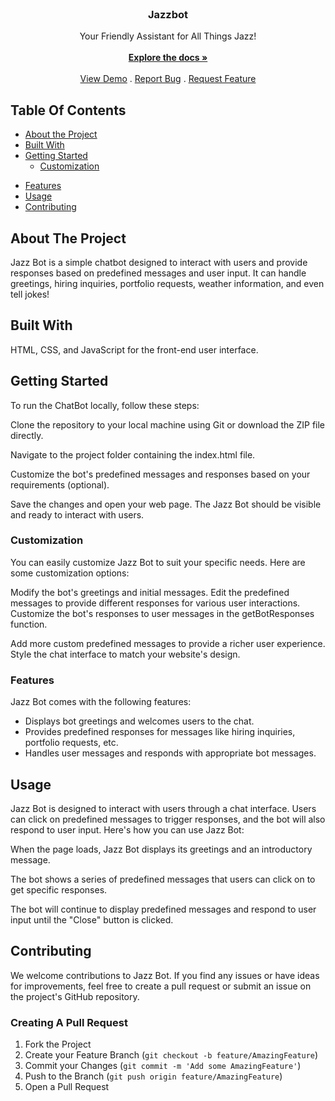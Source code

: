 <br/>
<p align="center">
  <h3 align="center">Jazzbot</h3>

  <p align="center">
    Your Friendly Assistant for All Things Jazz!
    <br/>
    <br/>
    <a href="https://github.com/yasmeenhabib/chatbot"><strong>Explore the docs »</strong></a>
    <br/>
    <br/>
    <a href="https://yasmeenhabib.github.io/chatbot">View Demo</a>
    .
    <a href="https://github.com/yasmeenhabib/chatbot/issues">Report Bug</a>
    .
    <a href="https://github.com/yasmeenhabib/chatbot/issues">Request Feature</a>
  </p>
</p>



## Table Of Contents

* [About the Project](#about-the-project)
* [Built With](#built-with)
* [Getting Started](#getting-started)
  * [Customization](#customization)
<!--  * [Dependencies](#dependencies)-->
  * [Features](#features)
* [Usage](#usage)
* [Contributing](#contributing)


## About The Project

<!--![Screen Shot](images/screenshot.png)-->

Jazz Bot is a simple chatbot designed to interact with users and provide responses based on predefined messages and user input. It can handle greetings, hiring inquiries, portfolio requests, weather information, and even tell jokes!

## Built With

HTML, CSS, and JavaScript for the front-end user interface.
<!--OpenWeatherMap API to fetch real-time weather data.
JokeAPI to generate random jokes.

* [JokeAPI](https://v2.jokeapi.dev/joke/Any)
* [OpenWeatherMap API](https://api.openweathermap.org/data/2.5/weather)-->

## Getting Started

To run the ChatBot locally, follow these steps:

Clone the repository to your local machine using Git or download the ZIP file directly.

Navigate to the project folder containing the index.html file.
<!--Replace the placeholders in the JavaScript code with your API keys, if applicable. For the weather feature, you need to get an API key from OpenWeatherMap.-->
Customize the bot's predefined messages and responses based on your requirements (optional).

Save the changes and open your web page. The Jazz Bot should be visible and ready to interact with users.

### Customization

You can easily customize Jazz Bot to suit your specific needs. Here are some customization options:

Modify the bot's greetings and initial messages.
Edit the predefined messages to provide different responses for various user interactions.
Customize the bot's responses to user messages in the getBotResponses function.
<!--Change the predefined messages for the "Tell me a joke" and "A weather bot" features.-->
Add more custom predefined messages to provide a richer user experience.
Style the chat interface to match your website's design.
<!--
### Dependencies

Jazz Bot has the following dependencies:

OpenWeatherMap API: Jazz Bot uses this API to fetch real-time weather information for a specified city.
Please note that you need to obtain an API key from OpenWeatherMap to use the weather feature.
-->
### Features

Jazz Bot comes with the following features:

- Displays bot greetings and welcomes users to the chat.
- Provides predefined responses for messages like hiring inquiries, portfolio requests, etc.
- Handles user messages and responds with appropriate bot messages.
<!--Responds with a random joke when the user asks for one.
Fetches real-time weather information for a specified city using the OpenWeatherMap API.-->

## Usage

Jazz Bot is designed to interact with users through a chat interface. Users can click on predefined messages to trigger responses, and the bot will also respond to user input. Here's how you can use Jazz Bot:

When the page loads, Jazz Bot displays its greetings and an introductory message.

The bot shows a series of predefined messages that users can click on to get specific responses.

<!--Users can also type their messages to interact with the bot. The bot will respond based on the content of the user's message.

To trigger the "Tell me a joke" feature, the user can click on the predefined message "Tell me a joke."

To get the weather information, the user can click on the predefined message "A weather bot" and provide the city name when prompted.-->

The bot will continue to display predefined messages and respond to user input until the "Close" button is clicked.

## Contributing

We welcome contributions to Jazz Bot. If you find any issues or have ideas for improvements, feel free to create a pull request or submit an issue on the project's GitHub repository.

### Creating A Pull Request

1. Fork the Project
2. Create your Feature Branch (`git checkout -b feature/AmazingFeature`)
3. Commit your Changes (`git commit -m 'Add some AmazingFeature'`)
4. Push to the Branch (`git push origin feature/AmazingFeature`)
5. Open a Pull Request


